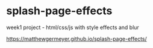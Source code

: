 # splash-page-effects
week1 project - html/css/js with style effects and blur

https://matthewgermeyer.github.io/splash-page-effects/
